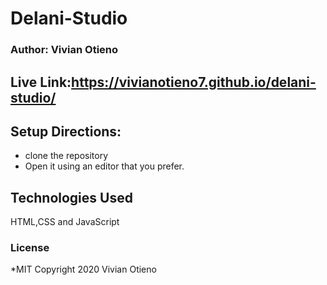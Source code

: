 # Delani-Studio

### Author: Vivian Otieno

## Live Link:https://vivianotieno7.github.io/delani-studio/

## Setup Directions:
* clone the repository
* Open it using an editor that you prefer.

## Technologies Used
HTML,CSS and JavaScript

### License
*MIT
Copyright 2020 Vivian Otieno
